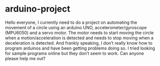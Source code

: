 # arduino-project
Hello everyone,  I currently need to do a project on automating the movement of a circle using an arduino UNO, accelerometer/gyroscope (MPU6050) and a servo motor.  The motor needs to start moving the circle when a motion/acceleration is detected and needs to stop moving when a deceleration is detected. And frankly speaking, I don’t really know how to program arduinos and have been getting problems doing so. I tried looking for sample programs online but they don’t seem to work. Can anyone please help me out?  
